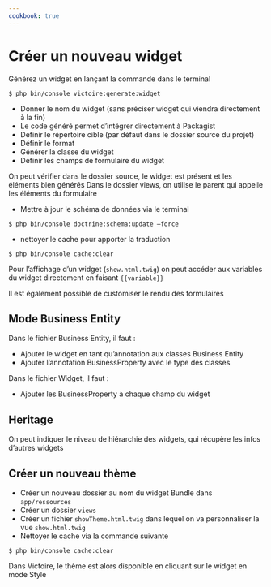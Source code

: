 ```yaml
---
cookbook: true
---
```


# Créer un nouveau widget

Générez un widget en lançant la commande dans le terminal

```
$ php bin/console victoire:generate:widget
```

- Donner le nom du widget (sans préciser widget qui viendra directement à la fin)
- Le code généré permet d’intégrer directement à Packagist
- Définir le répertoire cible (par défaut dans le dossier source du projet)
- Définir le format
- Générer la classe du widget
- Définir les champs de formulaire du widget

On peut vérifier dans le dossier source, le widget est présent et les éléments bien générés
Dans le dossier views, on utilise le parent qui appelle les éléments du formulaire

- Mettre à jour le schéma de données via le terminal

```
$ php bin/console doctrine:schema:update —force
```

- nettoyer le cache pour apporter la traduction
```
$ php bin/console cache:clear
```
Pour l’affichage d’un widget (`show.html.twig`) on peut accéder aux variables du widget directement en faisant `{{variable}}`

Il est également possible de customiser le rendu des formulaires

## Mode Business Entity
Dans le fichier Business Entity, il faut :
- Ajouter le widget en tant qu’annotation aux classes Business Entity
- Ajouter l’annotation BusinessProperty avec le type des classes

Dans le fichier Widget, il faut :
- Ajouter les BusinessProperty à chaque champ du widget

## Heritage
On peut indiquer le niveau de hiérarchie des widgets, qui récupère les infos d’autres widgets
## Créer un nouveau thème
- Créer un nouveau dossier au nom du widget Bundle dans `app/ressources`
- Créer un dossier `views`
- Créer un fichier `showTheme.html.twig` dans lequel on va personnaliser la vue `show.html.twig`
- Nettoyer le cache via la commande suivante
````
$ php bin/console cache:clear
````
Dans Victoire, le thème est alors disponible en cliquant sur le widget en mode Style
